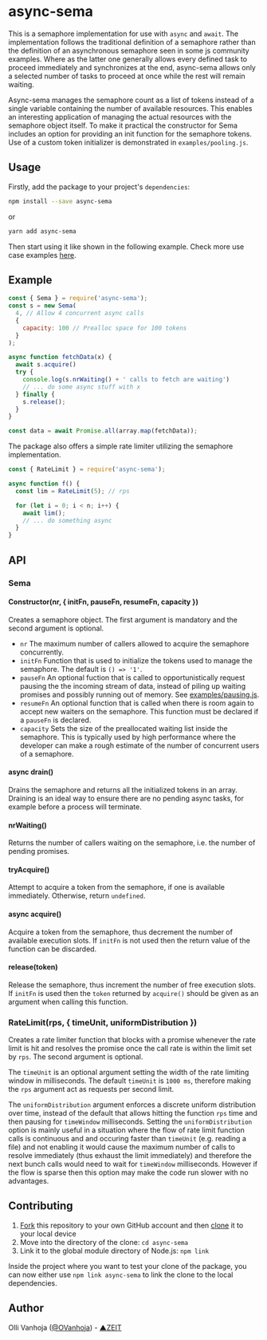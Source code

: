 # async-sema

This is a semaphore implementation for use with `async` and `await`. The
implementation follows the traditional definition of a semaphore rather than the
definition of an asynchronous semaphore seen in some js community examples.
Where as the latter one generally allows every defined task to proceed
immediately and synchronizes at the end, async-sema allows only a selected
number of tasks to proceed at once while the rest will remain waiting.

Async-sema manages the semaphore count as a list of tokens instead of a single
variable containing the number of available resources. This enables an
interesting application of managing the actual resources with the semaphore
object itself. To make it practical the constructor for Sema includes an option
for providing an init function for the semaphore tokens. Use of a custom token
initializer is demonstrated in `examples/pooling.js`.

## Usage

Firstly, add the package to your project's `dependencies`:

```bash
npm install --save async-sema
```

or

```bash
yarn add async-sema
```

Then start using it like shown in the following example. Check more
use case examples [here](./examples).

## Example

```js
const { Sema } = require('async-sema');
const s = new Sema(
  4, // Allow 4 concurrent async calls
  {
    capacity: 100 // Prealloc space for 100 tokens
  }
);

async function fetchData(x) {
  await s.acquire()
  try {
    console.log(s.nrWaiting() + ' calls to fetch are waiting')
    // ... do some async stuff with x
  } finally {
    s.release();
  }
}

const data = await Promise.all(array.map(fetchData));
```

The package also offers a simple rate limiter utilizing the semaphore
implementation.

```js
const { RateLimit } = require('async-sema');

async function f() {
  const lim = RateLimit(5); // rps

  for (let i = 0; i < n; i++) {
    await lim();
    // ... do something async
  }
}
```

## API

### Sema

#### Constructor(nr, { initFn, pauseFn, resumeFn, capacity })

Creates a semaphore object. The first argument is mandatory and the second
argument is optional.

- `nr` The maximum number of callers allowed to acquire the semaphore
  concurrently.
- `initFn` Function that is used to initialize the tokens used to manage
  the semaphore. The default is `() => '1'`.
- `pauseFn` An optional fuction that is called to opportunistically request
  pausing the the incoming stream of data, instead of piling up waiting
  promises and possibly running out of memory.
  See [examples/pausing.js](./examples/pausing.js).
- `resumeFn` An optional function that is called when there is room again
  to accept new waiters on the semaphore. This function must be declared
  if a `pauseFn` is declared.
- `capacity` Sets the size of the preallocated waiting list inside the
  semaphore. This is typically used by high performance where the developer
  can make a rough estimate of the number of concurrent users of a semaphore.

#### async drain()

Drains the semaphore and returns all the initialized tokens in an array.
Draining is an ideal way to ensure there are no pending async tasks, for
example before a process will terminate.

#### nrWaiting()

Returns the number of callers waiting on the semaphore, i.e. the number of
pending promises.

#### tryAcquire()

Attempt to acquire a token from the semaphore, if one is available immediately.
Otherwise, return `undefined`.

#### async acquire()

Acquire a token from the semaphore, thus decrement the number of available
execution slots. If `initFn` is not used then the return value of the function
can be discarded.

#### release(token)

Release the semaphore, thus increment the number of free execution slots. If
`initFn` is used then the `token` returned by `acquire()` should be given as
an argument when calling this function.

### RateLimit(rps, { timeUnit, uniformDistribution })

Creates a rate limiter function that blocks with a promise whenever the rate
limit is hit and resolves the promise once the call rate is within the limit
set by `rps`. The second argument is optional.

The `timeUnit` is an optional argument setting the width of the rate limiting
window in milliseconds. The default `timeUnit` is `1000 ms`, therefore making
the `rps` argument act as requests per second limit.

The `uniformDistribution` argument enforces a discrete uniform distribution over
time, instead of the default that allows hitting the function `rps` time and
then pausing for `timeWindow` milliseconds. Setting the `uniformDistribution`
option is mainly useful in a situation where the flow of rate limit function
calls is continuous and and occuring faster than `timeUnit` (e.g. reading a
file) and not enabling it would cause the maximum number of calls to resolve
immediately (thus exhaust the limit immediately) and therefore the next bunch
calls would need to wait for `timeWindow` milliseconds. However if the flow is
sparse then this option may make the
code run slower with no advantages.

## Contributing

1. [Fork](https://help.github.com/articles/fork-a-repo/) this repository to your own GitHub account and then [clone](https://help.github.com/articles/cloning-a-repository/) it to your local device
2. Move into the directory of the clone: `cd async-sema`
3. Link it to the global module directory of Node.js: `npm link`

Inside the project where you want to test your clone of the package, you can now either use `npm link async-sema` to link the clone to the local dependencies.

## Author

Olli Vanhoja ([@OVanhoja](https://twitter.com/OVanhoja)) - [▲ZEIT](https://zeit.co)
